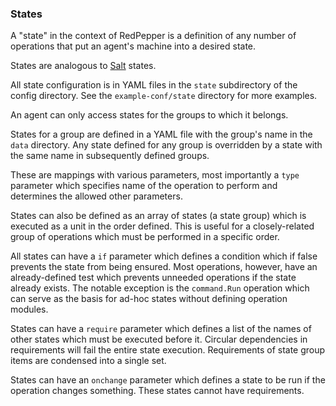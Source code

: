 ### States

A "state" in the context of RedPepper is a definition of any number of operations that put an agent's machine into a desired state.

States are analogous to [Salt](https://github.com/saltstack/salt) states.

All state configuration is in YAML files in the `state` subdirectory of the config directory.
See the `example-conf/state` directory for more examples.

An agent can only access states for the groups to which it belongs.

States for a group are defined in a YAML file with the group's name in the `data` directory.
Any state defined for any group is overridden by a state with the same name in subsequently defined groups.

These are mappings with various parameters,
most importantly a `type` parameter which specifies name of the operation to perform
and determines the allowed other parameters.

States can also be defined as an array of states (a state group) which is executed as a unit in the order defined.
This is useful for a closely-related group of operations which must be performed in a specific order.

All states can have a `if` parameter which defines a condition
which if false prevents the state from being ensured.
Most operations, however, have an already-defined test
which prevents unneeded operations if the state already exists.
The notable exception is the `command.Run` operation
which can serve as the basis for ad-hoc states without defining operation modules.

States can have a `require` parameter which defines a list of the names
of other states which must be executed before it.
Circular dependencies in requirements will fail the entire state execution.
Requirements of state group items are condensed into a single set.

States can have an `onchange` parameter which defines a state to be run if the operation changes something.
These states cannot have requirements.

